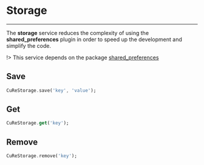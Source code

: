 # Storage

---

The **storage** service reduces the complexity of using the **shared_preferences** plugin in order to speed up the development and simplify the code.

!> This service depends on the package [shared_preferences](https://pub.dev/packages/shared_preferences)

## Save

```dart
CuReStorage.save('key', 'value');
```

## Get

```dart
CuReStorage.get('key');
```

## Remove

```dart
CuReStorage.remove('key');
```

